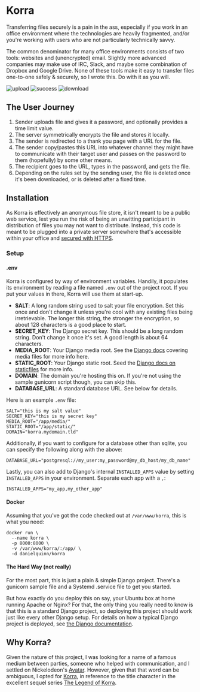 # Korra

Transferring files securely is a pain in the ass, especially if you work in an
office environment where the technologies are heavily fragmented, and/or you're
working with users who are not particularly technically savvy.

The common denominator for many office environments consists of two tools:
websites and (unencrypted) email.  Slightly more advanced companies may make
use of IRC, Slack, and maybe some combination of Dropbox and Google Drive.
None of these tools make it easy to transfer files one-to-one safely &
securely, so I wrote this.  Do with it as you will.

![upload](https://raw.githubusercontent.com/danielquinn/korra/master/upload.png "Upload")
![success](https://raw.githubusercontent.com/danielquinn/korra/master/success.png "Success")
![download](https://raw.githubusercontent.com/danielquinn/korra/master/download.png "Download")


## The User Journey

1. Sender uploads file and gives it a password, and optionally provides
   a time limit value.
2. The server symmetrically encrypts the file and stores it locally.
3. The sender is redirected to a thank you page with a URL for the file.
4. The sender copy/pastes this URL into whatever channel they might have
   to communicate with their target user and passes on the password to
   them (hopefully) by some other means.
5. The recipient goes to the URL, types in the password, and gets the
   file.
6. Depending on the rules set by the sending user, the file is deleted
   once it's been downloaded, or is deleted after a fixed time.


## Installation

As Korra is effectively an anonymous file store, it isn't meant to be a public
web service, lest you run the risk of being an unwitting participant in
distribution of files you may not want to distribute.  Instead, this code is
meant to be plugged into a private server somewhere that's accessible within
your office and [secured with HTTPS](https://letsencrypt.org/).


### Setup


#### .env

Korra is configured by way of environment variables.  Handily, it populates its
environment by reading a file named `.env` out of the project root.  If you put
your values in there, Korra will use them at start-up.

* **SALT**: A long random string used to salt your file encryption.  Set this
  once and don't change it unless you're cool with any existing files being
  irretrievable.  The longer this string, the stronger the encryption, so about
  128 characters is a good place to start.
* **SECRET_KEY**: The Django secret key.  This should be a long random string.
  Don't change it once it's set.  A good length is about 64 characters.
* **MEDIA_ROOT**: Your Django media root.  See the [Django docs](https://docs.djangoproject.com/en/1.9/topics/files/)
  covering media files for more info here.
* **STATIC_ROOT**: Your Django static root.  Seed the [Django docs on staticfiles](https://docs.djangoproject.com/en/1.9/ref/contrib/staticfiles/#module-django.contrib.staticfiles)
  for more info.
* **DOMAIN**: The domain you're hosting this on.  If you're not using the
  sample gunicorn script though, you can skip this.
* **DATABASE_URL**: A standard database URL.  See below for details.

Here is an example `.env` file:

```
SALT="this is my salt value"
SECRET_KEY="this is my secret key"
MEDIA_ROOT="/app/media/"
STATIC_ROOT="/app/static/"
DOMAIN="korra.mydomain.tld"
```

Additionally, if you want to configure for a database other than sqlite, you
can specify the following along with the above:

```
DATABASE_URL="postgresql://my_user:my_password@my_db_host/my_db_name"
```

Lastly, you can also add to Django's internal `INSTALLED_APPS` value by setting
`INSTALLED_APPS` in your environment.  Separate each app with a `,`:

```
INSTALLED_APPS="my_app,my_other_app"
```


#### Docker

Assuming that you've got the code checked out at `/var/www/korra`, this is
what you need:

```
docker run \
  --name korra \
  -p 8000:8000 \
  -v /var/www/korra/:/app/ \
  -d danielquinn/korra
```


#### The Hard Way (not really)

For the most part, this is just a plain & simple Django project.  There's a
gunicorn sample file and a Systemd .service file to get you started.

But how exactly do you deploy this on say, your Ubuntu box at home running
Apache or Nginx?  For that, the only thing you really need to know is that this
is a standard Django project, so deploying this project should work just like
every other Django setup.  For details on how a typical Django project is
deployed, see [the Django documentation](https://docs.djangoproject.com/en/1.9/howto/deployment/wsgi/).


## Why Korra?

Given the nature of this project, I was looking for a name of a famous
medium between parties, someone who helped with communication, and I
settled on Nickelodeon's [Avatar](https://en.wikipedia.org/wiki/Avatar:_The_Last_Airbender).
However, given that that word can be ambiguous, I opted for [Korra](https://en.wikipedia.org/wiki/Korra),
in reference to the title character in the excellent sequel series
[The Legend of Korra](https://en.wikipedia.org/wiki/The_Legend_of_Korra).
